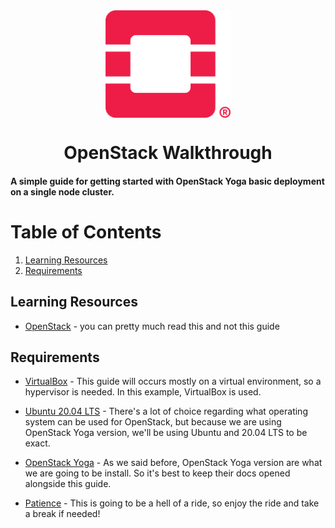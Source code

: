 <div align=center>
    <img src="assets/openstack-logo.png" width=200 align=center />
</div>
<h1 align=center>OpenStack Walkthrough</h1>

#### A simple guide for getting started with OpenStack Yoga basic deployment on a single node cluster.


# Table of Contents

1. [Learning Resources]()
2. [Requirements]()


## Learning Resources

- [OpenStack](https://www.openstack.org/) - you can pretty much read this and not this guide


## Requirements

- [VirtualBox](https://www.virtualbox.org) - This guide will occurs mostly on a virtual environment, so a hypervisor is needed. In this example, VirtualBox is used.

- [Ubuntu 20.04 LTS](https://releases.ubuntu.com/focal/) - There's a lot of choice regarding what operating system can be used for OpenStack, but because we are using OpenStack Yoga version, we'll be using Ubuntu and 20.04 LTS to be exact.

- [OpenStack Yoga](https://docs.openstack.org/install-guide/) - As we said before, OpenStack Yoga version are what we are going to be install. So it's best to keep their docs opened alongside this guide.

- [Patience](https://en.wikipedia.org/wiki/Patience) - This is going to be a hell of a ride, so enjoy the ride and take a break if needed!
